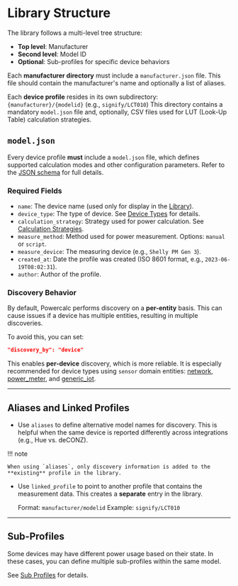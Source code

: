 
# Library Structure

The library follows a multi-level tree structure:

- **Top level**: Manufacturer
- **Second level**: Model ID
- **Optional**: Sub-profiles for specific device behaviors

Each **manufacturer directory** must include a `manufacturer.json` file. This file should contain the manufacturer's name and optionally a list of aliases.

Each **device profile** resides in its own subdirectory:
`{manufacturer}/{modelid}` (e.g., `signify/LCT010`)
This directory contains a mandatory `model.json` file and, optionally, CSV files used for LUT (Look-Up Table) calculation strategies.

## `model.json`

Every device profile **must** include a `model.json` file, which defines supported calculation modes and other configuration parameters.
Refer to the [JSON schema](https://github.com/bramstroker/homeassistant-powercalc/blob/master/profile_library/model_schema.json) for full details.

### Required Fields

- `name`: The device name (used only for display in the [Library](https://library.powercalc.nl)).
- `device_type`: The type of device. See [Device Types](device-types/index.md) for details.
- `calculation_strategy`: Strategy used for power calculation. See [Calculation Strategies](../strategies/index.md).
- `measure_method`: Method used for power measurement. Options: `manual` or `script`.
- `measure_device`: The measuring device (e.g., `Shelly PM Gen 3`).
- `created_at`: Date the profile was created (ISO 8601 format, e.g., `2023-06-19T08:02:31`).
- `author`: Author of the profile.

### Discovery Behavior

By default, Powercalc performs discovery on a **per-entity** basis. This can cause issues if a device has multiple entities, resulting in multiple discoveries.

To avoid this, you can set:

```json
"discovery_by": "device"
```

This enables **per-device** discovery, which is more reliable.
It is especially recommended for device types using `sensor` domain entities: [network](device-types/network.md), [power_meter](device-types/power-meter.md), and [generic_iot](device-types/generic-iot.md).

---

## Aliases and Linked Profiles

- Use `aliases` to define alternative model names for discovery.
  This is helpful when the same device is reported differently across integrations (e.g., Hue vs. deCONZ).

!!! note

    When using `aliases`, only discovery information is added to the **existing** profile in the library.

- Use `linked_profile` to point to another profile that contains the measurement data.
  This creates a **separate** entry in the library.

  Format: `manufacturer/modelid`
  Example: `signify/LCT010`

---

## Sub-Profiles

Some devices may have different power usage based on their state.
In these cases, you can define multiple sub-profiles within the same model.

See [Sub Profiles](sub-profiles.md) for details.
